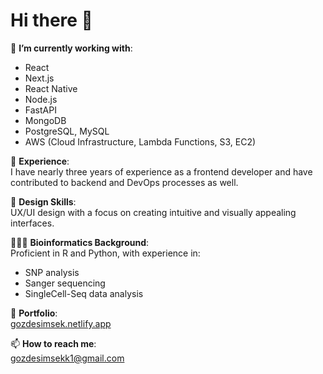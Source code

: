 # Hi there 👋

🔭 **I’m currently working with**:  
- React  
- Next.js  
- React Native  
- Node.js  
- FastAPI  
- MongoDB  
- PostgreSQL, MySQL  
- AWS (Cloud Infrastructure, Lambda Functions, S3, EC2)

🌱 **Experience**:  
I have nearly three years of experience as a frontend developer and have contributed to backend and DevOps processes as well.  

🎨 **Design Skills**:  
UX/UI design with a focus on creating intuitive and visually appealing interfaces.  

👩🏽‍💻 **Bioinformatics Background**:  
Proficient in R and Python, with experience in:  
- SNP analysis  
- Sanger sequencing  
- SingleCell-Seq data analysis  

📍 **Portfolio**:  
[gozdesimsek.netlify.app](https://gozdesimsek.netlify.app/)

📫 **How to reach me**:  
gozdesimsekk1@gmail.com
